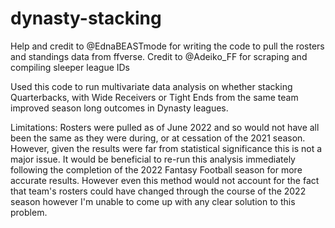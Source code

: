 # dynasty-stacking

Help and credit to @EdnaBEASTmode for writing the code to pull the rosters and standings data from ffverse.
Credit to @Adeiko_FF for scraping and compiling sleeper league IDs

Used this code to run multivariate data analysis on whether stacking Quarterbacks, with Wide Receivers or Tight Ends from the same team improved season long outcomes in Dynasty leagues.

Limitations: Rosters were pulled as of June 2022 and so would not have all been the same as they were during, or at cessation of the 2021 season. However, given the results were far from statistical significance this is not a major issue. It would be beneficial to re-run this analysis immediately following the completion of the 2022 Fantasy Football season for more accurate results. However even this method would not account for the fact that team's rosters could have changed through the course of the 2022 season however I'm unable to come up with any clear solution to this problem.
